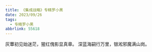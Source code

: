 ```yaml
---
title: 《集成战略》专精罗小黑
date: 2023/09/26
tags:
  - 专精罗小黑
abbrlink: 55618
---
```

灰蕈初见始迷茫，猩红傀影显真章。
深蓝海嗣行万里，银淞邪魔满山岗。
